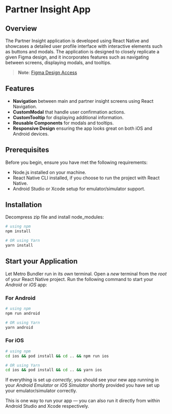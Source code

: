 # Partner Insight App

## Overview

The Partner Insight application is developed using React Native and showcases a detailed user profile interface with interactive elements such as buttons and modals. The application is designed to closely replicate a given Figma design, and it incorporates features such as navigating between screens, displaying modals, and tooltips.

> **Note**: [Figma Design Access](https://www.figma.com/design/mjwRF2J0x4pqgsnozhpap0/Take-Home-Assessment-Design?node-id=0-1&t=SKfgHzrdpL77qCOf-1)

## Features

- **Navigation** between main and partner insight screens using React Navigation.
- **CustomModal** that handle user confirmation actions.
- **CustomTooltip** for displaying additional information.
- **Reusable Components** for modals and tooltips.
- **Responsive Design** ensuring the app looks great on both iOS and Android devices.

## Prerequisites

Before you begin, ensure you have met the following requirements:

- Node.js installed on your machine.
- React Native CLI installed, if you choose to run the project with React Native.
- Android Studio or Xcode setup for emulator/simulator support.

## Installation

Decompress zip file and install node_modules:

```bash
# using npm
npm install

# OR using Yarn
yarn install
```

## Start your Application

Let Metro Bundler run in its _own_ terminal. Open a _new_ terminal from the _root_ of your React Native project. Run the following command to start your _Android_ or _iOS_ app:

### For Android

```bash
# using npm
npm run android

# OR using Yarn
yarn android
```

### For iOS

```bash
# using npm
cd ios && pod install && cd .. && npm run ios

# OR using Yarn
cd ios && pod install && cd .. && yarn ios
```

If everything is set up _correctly_, you should see your new app running in your _Android Emulator_ or _iOS Simulator_ shortly provided you have set up your emulator/simulator correctly.

This is one way to run your app — you can also run it directly from within Android Studio and Xcode respectively.
